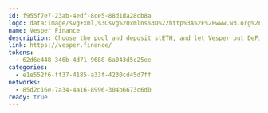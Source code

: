```yaml
---
id: f955f7e7-23ab-4edf-8ce5-88d1da28cb8a
logo: data:image/svg+xml,%3Csvg%20xmlns%3D%22http%3A%2F%2Fwww.w3.org%2F2000%2Fsvg%22%20width%3D%2248%22%20height%3D%2248%22%20fill%3D%22none%22%3E%3Cpath%20fill%3D%22%23596AEC%22%20d%3D%22M24%2047.999c13.255%200%2024-10.745%2024-24s-10.745-24-24-24-24%2010.745-24%2024%2010.745%2024%2024%2024Z%22%2F%3E%3Cpath%20fill%3D%22%23fff%22%20d%3D%22m30.154%2013.999-4.97%2015.354L20.208%2014h-9.42l1.467%204.155h4.367L22.925%2036h4.515l7.77-22h-5.057Z%22%2F%3E%3C%2Fsvg%3E
name: Vesper Finance
description: Choose the pool and deposit stETH, and let Vesper put DeFi to work for you.
link: https://vesper.finance/
tokens:
  - 62d6e448-346b-4d71-9688-6a043d5c25ee
categories:
  - e1e552f6-ff37-4185-a33f-4230cd45d7ff
networks:
  - 85d2c16e-7a34-4a16-8996-304b6673c6d0
ready: true
---
```

